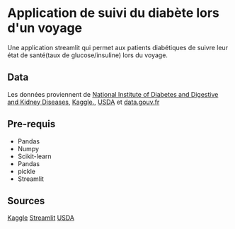 # Application de suivi du diabète lors d'un voyage 

Une application streamlit qui permet aux patients diabétiques de suivre leur état de santé(taux de glucose/insuline) lors du voyage.

## Data

Les données proviennent de [National Institute of Diabetes and Digestive and Kidney Diseases](https://www.niddk.nih.gov/), [ Kaggle.](https://www.kaggle.com/uciml/pima-indians-diabetes-database), [USDA](https://www.usda.gov/) et [data.gouv.fr](https://www.data.gouv.fr/fr/)
## Pre-requis


- Pandas
- Numpy
- Scikit-learn
- Pandas
- pickle
- Streamlit

## Sources

[Kaggle](https://kaggle.com/) 
[Streamlit](https://www.streamlit.io/)
[USDA](https://www.usda.gov/)



